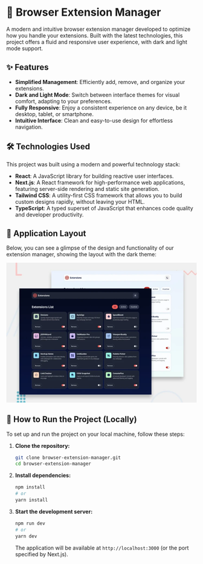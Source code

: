 # 🚀 Browser Extension Manager

A modern and intuitive browser extension manager developed to optimize how you handle your extensions. Built with the latest technologies, this project offers a fluid and responsive user experience, with dark and light mode support.

## ✨ Features

* **Simplified Management**: Efficiently add, remove, and organize your extensions.
* **Dark and Light Mode**: Switch between interface themes for visual comfort, adapting to your preferences.
* **Fully Responsive**: Enjoy a consistent experience on any device, be it desktop, tablet, or smartphone.
* **Intuitive Interface**: Clean and easy-to-use design for effortless navigation.

## 🛠️ Technologies Used

This project was built using a modern and powerful technology stack:

* **React**: A JavaScript library for building reactive user interfaces.
* **Next.js**: A React framework for high-performance web applications, featuring server-side rendering and static site generation.
* **Tailwind CSS**: A utility-first CSS framework that allows you to build custom designs rapidly, without leaving your HTML.
* **TypeScript**: A typed superset of JavaScript that enhances code quality and developer productivity.

## 📸 Application Layout

Below, you can see a glimpse of the design and functionality of our extension manager, showing the layout with the dark theme:

![Layout of the extension manager page](public/ReadMePhoto.webp)

## 🚀 How to Run the Project (Locally)

To set up and run the project on your local machine, follow these steps:

1.  **Clone the repository:**

    ```bash
    git clone browser-extension-manager.git
    cd browser-extension-manager
    ```

2.  **Install dependencies:**

    ```bash
    npm install
    # or
    yarn install
    ```

3.  **Start the development server:**

    ```bash
    npm run dev
    # or
    yarn dev
    ```

    The application will be available at `http://localhost:3000` (or the port specified by Next.js).
